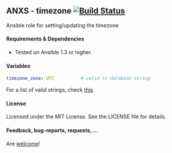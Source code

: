 ## ANXS - timezone [![Build Status](https://travis-ci.org/ANXS/timezone.png)](https://travis-ci.org/ANXS/timezone)

Ansible role for setting/updating the timezone


#### Requirements & Dependencies
- Tested on Ansible 1.3 or higher.


#### Variables

```yaml
timezone_zone: UTC          # valid tz database string
```

For a list of valid strings, check [this](http://en.wikipedia.org/wiki/List_of_tz_database_time_zones).


#### License

Licensed under the MIT License. See the LICENSE file for details.


#### Feedback, bug-reports, requests, ...

Are [welcome](https://github.com/ANXS/timezone/issues)!
